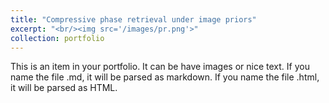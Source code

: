 ```yaml
---
title: "Compressive phase retrieval under image priors"
excerpt: "<br/><img src='/images/pr.png'>"
collection: portfolio
---
```


This is an item in your portfolio. It can be have images or nice text. If you name the file .md, it will be parsed as markdown. If you name the file .html, it will be parsed as HTML. 
